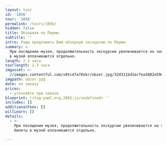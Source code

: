 ```yaml
---
layout: tour
id: '1056'
tour: '1056'
permalink: /tours/1056/
hidden: false
title: Обзорная по Перми.
subtitle: ''
intro: Рады предложить Вам обзорную экскурсию по Перми.
summary: >-
  При посещении музея, продолжительность экскурсии увеличивается на час, билеты
  в музей оплачиваются отдельно.
length: 2-3 часа
tourlength: 2-3 часа
imgasset: >-
  //images.contentful.com/x9tc47a70skr/obzor.jpg/32d311bd1ecfea3882e59d97918a6504/obzor.jpg
imgpath: obzor.jpg
date: по заказу
prices:
  - уточняйте при заказе
blueprint: !<tag:yaml.org,2002:js/undefined> ''
includes: []
additionalFees: []
willLearn: []
details:
  - >-
    При посещении музея, продолжительность экскурсии увеличивается на час,
    билеты в музей оплачиваются отдельно.

---
```

